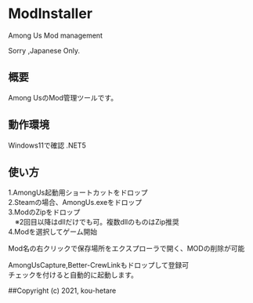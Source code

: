 # ModInstaller
Among Us Mod management

Sorry ,Japanese Only.

## 概要
Among UsのMod管理ツールです。

## 動作環境
Windows11で確認
.NET5

## 使い方
1.AmongUs起動用ショートカットをドロップ <br>
2.Steamの場合、AmongUs.exeをドロップ <br>
3.ModのZipをドロップ<br>
　※2回目以降はdllだけでも可。複数dllのものはZip推奨<br>
4.Modを選択してゲーム開始<br>

Mod名の右クリックで保存場所をエクスプローラで開く、MODの削除が可能

AmongUsCapture,Better-CrewLinkもドロップして登録可<br>
チェックを付けると自動的に起動します。

##Copyright (c) 2021, kou-hetare

